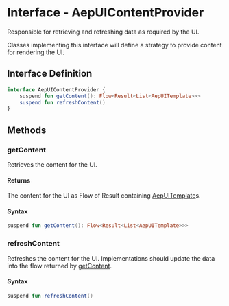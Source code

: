 # Interface - AepUIContentProvider

Responsible for retrieving and refreshing data as required by the UI. 

Classes implementing this interface will define a strategy to provide content for rendering the UI.

## Interface Definition

```kotlin
interface AepUIContentProvider {
    suspend fun getContent(): Flow<Result<List<AepUITemplate>>>
    suspend fun refreshContent()
}
```

## Methods

### getContent

Retrieves the content for the UI.

#### Returns

The content for the UI as Flow of Result containing [AepUITemplate](../UIModels/aepuitemplate.md)s.

#### Syntax

```kotlin
suspend fun getContent(): Flow<Result<List<AepUITemplate>>>
```

### refreshContent

Refreshes the content for the UI. Implementations should update the data into the flow returned by [getContent](./aepuicontentprovider.md#getContent).

#### Syntax

```kotlin
suspend fun refreshContent()
```